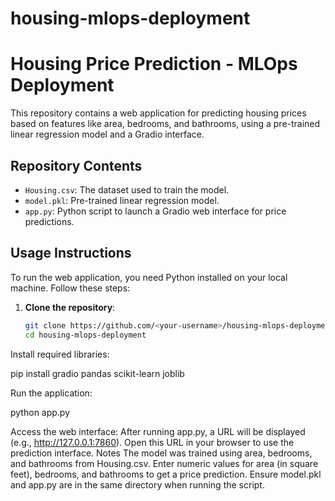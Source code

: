 # housing-mlops-deployment
# Housing Price Prediction - MLOps Deployment

This repository contains a web application for predicting housing prices based on features like area, bedrooms, and bathrooms, using a pre-trained linear regression model and a Gradio interface.

## Repository Contents
- `Housing.csv`: The dataset used to train the model.
- `model.pkl`: Pre-trained linear regression model.
- `app.py`: Python script to launch a Gradio web interface for price predictions.

## Usage Instructions
To run the web application, you need Python installed on your local machine. Follow these steps:

1. **Clone the repository**:
   ```bash
   git clone https://github.com/<your-username>/housing-mlops-deployment.git
   cd housing-mlops-deployment
Install required libraries:

pip install gradio pandas scikit-learn joblib

Run the application:

python app.py

Access the web interface:
After running app.py, a URL will be displayed (e.g., http://127.0.0.1:7860).
Open this URL in your browser to use the prediction interface.
Notes
The model was trained using area, bedrooms, and bathrooms from Housing.csv.
Enter numeric values for area (in square feet), bedrooms, and bathrooms to get a price prediction.
Ensure model.pkl and app.py are in the same directory when running the script.

